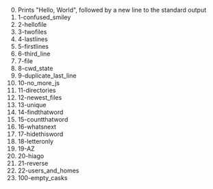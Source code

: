 0. Prints "Hello, World", followed by a new line to the standard output
1. 1-confused_smiley
2. 2-hellofile
3.  3-twofiles
4. 4-lastlines
5. 5-firstlines
6. 6-third_line
7. 7-file
8. 8-cwd_state
9. 9-duplicate_last_line
10. 10-no_more_js
11. 11-directories
12. 12-newest_files
13. 13-unique
14. 14-findthatword
15. 15-countthatword
16. 16-whatsnext
17. 17-hidethisword
18. 18-letteronly
19. 19-AZ
20. 20-hiago
21. 21-reverse
22. 22-users_and_homes
23. 100-empty_casks